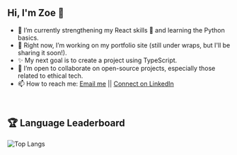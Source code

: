 ## Hi, I'm Zoe 👋

- 🔭 I’m currently strengthening my React skills 💪 and learning the Python basics.
- 🌱 Right now, I’m working on my portfolio site (still under wraps, but I'll be sharing it soon!).
- ✨ My next goal is to create a project using TypeScript.
- 🤝 I’m open to collaborate on open-source projects, especially those related to ethical tech. 
- 📫 How to reach me: [Email me](mailto:zoe.tran.taylor@gmail.com) || [Connect on LinkedIn](https://www.linkedin.com/in/zoe-taylor-365504265/)

<br>

## 🏆 Language Leaderboard
![Top Langs](https://github-readme-stats.vercel.app/api/top-langs/?username=z-t-taylor&layout=compact&theme=material)
